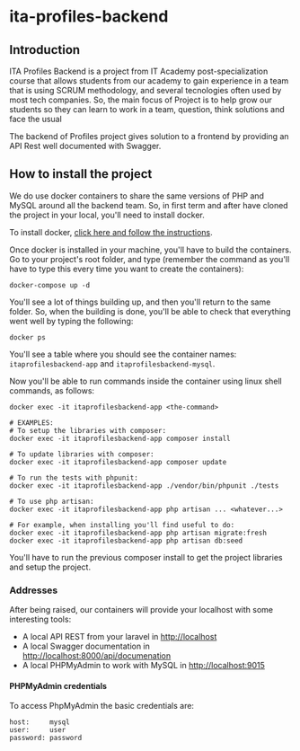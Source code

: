 # ita-profiles-backend

## Introduction

ITA Profiles Backend is a project from IT Academy post-specialization course that allows students from our academy to
gain experience in a team that is using SCRUM methodology, and several tecnologies often used by most tech companies.
So, the main focus of Project is to help grow our students so they can learn to work in a team, question, think
solutions and face the usual

The backend of Profiles project gives solution to a frontend by providing an API Rest well documented with Swagger.

## How to install the project

We do use docker containers to share the same versions of PHP and MySQL around all the backend team. So, in first term
and after have cloned the project in your local, you'll need to install docker.

To install docker, [click here and follow the instructions](https://docs.docker.com/engine/install/).

Once docker is installed in your machine, you'll have to build the containers. Go to your project's root folder, and
type (remember the command as you'll have to type this every time you want to create the containers):

```shell
docker-compose up -d
```

You'll see a lot of things building up, and then you'll return to the same folder. So, when the building is done, you'll
be able to check that everything went well by typing the following:

```shell
docker ps
```

You'll see a table where you should see the container names: `itaprofilesbackend-app` and `itaprofilesbackend-mysql`.

Now you'll be able to run commands inside the container using linux shell commands, as follows:

```shell
docker exec -it itaprofilesbackend-app <the-command>

# EXAMPLES:
# To setup the libraries with composer:
docker exec -it itaprofilesbackend-app composer install

# To update libraries with composer: 
docker exec -it itaprofilesbackend-app composer update

# To run the tests with phpunit:
docker exec -it itaprofilesbackend-app ./vendor/bin/phpunit ./tests

# To use php artisan:
docker exec -it itaprofilesbackend-app php artisan ... <whatever...>

# For example, when installing you'll find useful to do:
docker exec -it itaprofilesbackend-app php artisan migrate:fresh
docker exec -it itaprofilesbackend-app php artisan db:seed
```

You'll have to run the previous composer install to get the project libraries and setup the project.

### Addresses
After being raised, our containers will provide your localhost with some interesting tools:

- A local API REST from your laravel in [http://localhost](http://localhost)
- A local Swagger documentation in [http://localhost:8000/api/documenation](http://localhost:8000/api/documenation)
- A local PHPMyAdmin to work with MySQL in [http://localhost:9015](http://localhost:9015)

#### PHPMyAdmin credentials
To access PhpMyAdmin the basic credentials are:

```
host:     mysql
user:     user
password: password
```
